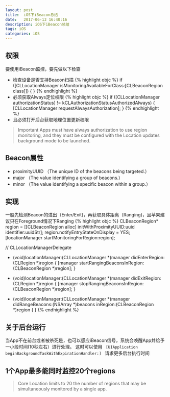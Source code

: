 ```yaml
---
layout: post
title:  iOS下iBeacon总结
date:   2017-06-13 16:40:16
description: iOS下iBeacon总结
tags: iOS
categories: iOS
---
```


## 权限
要使用iBeacon监控，要先做以下检查
- 检查设备是否支持Beacon扫描
{% highlight objc %}
if ([CLLocationManager isMonitoringAvailableForClass:[CLBeaconRegion class]]) {
}
{% endhighlight %}
- 必须获取Always定位权限
{% highlight objc %}
if ([CLLocationManager authorizationStatus] != kCLAuthorizationStatusAuthorizedAlways) {
    [CLLocationManager requestAlwaysAuthorization];
}
{% endhighlight %}
- 且必须打开后台获取地理位置更新权限
> Important
Apps must have always authorization to use region monitoring, and they must be configured with the Location updates background mode to be launched.

## Beacon属性
- proximityUUID （The unique ID of the beacons being targeted.）
- major （The value identifying a group of beacons.）
- minor （The value identifying a specific beacon within a group.）

## 实现
一般先检测Beacon的进出（Enter/Exit)，再获取具体距离（Ranging)，且苹果建议只在Foreground情况下Ranging
{% highlight objc %}
CLBeaconRegion* region = [[CLBeaconRegion alloc] initWithProximityUUID:uuid identifier:uuidStr];
region.notifyEntryStateOnDisplay = YES;
[locationManager startMonitoringForRegion:region];

// CLLocationManagerDelegate
- (void)locationManager:(CLLocationManager *)manager didEnterRegion:(CLRegion *)region {
    [manager startRangingBeaconsInRegion:(CLBeaconRegion *)region];
}

- (void)locationManager:(CLLocationManager *)manager didExitRegion:(CLRegion *)region {
    [manager stopRangingBeaconsInRegion:(CLBeaconRegion *)region];
}

- (void)locationManager:(CLLocationManager *)manager didRangeBeacons:(NSArray *)beacons inRegion:(CLBeaconRegion *)region
{
}
{% endhighlight %}


## 关于后台运行
当App不在前台或者被杀死是，也可以感应iBeacon信号，系统会唤醒App并给予一小段时间(10秒左右）进行处理。
这时可以使用 `  [UIApplication beginBackgroundTaskWithExpirationHandler:]  ` 请求更多后台执行时间

## 1个App最多能同时监控20个regions
> Core Location limits to 20 the number of regions that may be simultaneously monitored by a single app.



